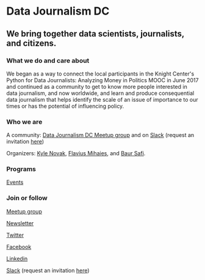 # Data Journalism DC

## We bring together data scientists, journalists, and citizens.

### What we do and care about

We began as a way to connect the local participants in the Knight Center's Python for Data Journalists: Analyzing Money in Politics MOOC in June 2017 and continued as a community to get to know more people interested in data journalism, and now worldwide, and learn and produce consequential data journalism that helps identify the scale of an issue of importance to our times or has the potential of influencing policy. 

### Who we are 

A community: [Data Journalism DC Meetup group](https://www.meetup.com/data-journalism/) and on [Slack](https://datajournos.slack.com) (request an invitation [here](https://goo.gl/forms/HRBTLccwcRiW96DM2))


Organizers: [Kyle Novak](https://www.linkedin.com/in/kylenovak29/), [Flavius Mihaies](https://www.linkedin.com/in/flaviusoxford/), and [Baur Safi](https://www.linkedin.com/in/baursafi/).

### Programs

[Events](https://www.meetup.com/data-journalism/events/past/)

### Join or follow 

[Meetup group](https://www.meetup.com/data-journalism/) 

[Newsletter](https://datajournalism.substack.com)

[Twitter](https://twitter.com/DJDCcommunity)

[Facebook](https://www.facebook.com/datajournos) 

[Linkedin](https://www.linkedin.com/company/65743228)

[Slack](https://datajournos.slack.com) (request an invitation [here](https://goo.gl/forms/HRBTLccwcRiW96DM2))


